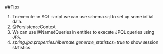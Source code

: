 ##Tips
1. To execute an SQL script we can use schema.sql to set up some initial data.
2. @PersistenceContext 
3. We can use @NamedQueries in entities to execute JPQL queries using JPA.
4. *spring.jpa.properties.hibernate.generate_statistics=true* to show session statistics.